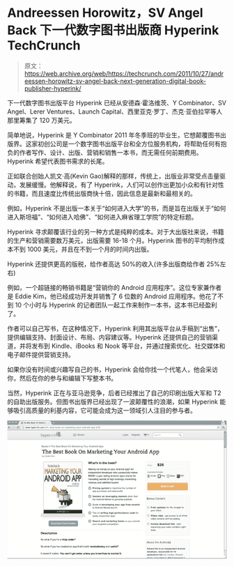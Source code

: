 # Andreessen Horowitz，SV Angel Back 下一代数字图书出版商 Hyperink TechCrunch

> 原文：<https://web.archive.org/web/https://techcrunch.com/2011/10/27/andreessen-horowitz-sv-angel-back-next-generation-digital-book-publisher-hyperink/>

下一代数字图书出版平台 Hyperink 已经从安德森·霍洛维茨、Y Combinator、SV Angel、Lerer Ventures、Launch Capital、西里亚克·罗丁、杰克·亚伯拉罕等人那里筹集了 120 万美元。

简单地说，Hyperink 是 Y Combinator 2011 年冬季班的毕业生，它想颠覆图书出版界。这家初创公司是一个数字图书出版平台和全方位服务机构，将帮助任何有抱负的作者写作、设计、出版、营销和销售一本书，而无需任何前期费用。Hyperink 希望代表图书需求的长尾。

正如联合创始人凯文·高(Kevin Gao)解释的那样，传统上，出版业非常受点击量驱动，发展缓慢。他解释说，有了 Hyperink，人们可以创作出更加小众和有针对性的书籍，而且速度比传统出版商快十倍，因此信息是最新和最相关的。

例如，Hyperink 不是出版一本关于“如何进入大学”的书，而是旨在出版关于“如何进入斯坦福”、“如何进入哈佛”、“如何进入麻省理工学院”的特定标题。

Hyperink 寻求颠覆该行业的另一种方式是纯粹的成本。对于大出版社来说，书籍的生产和营销需要数万美元，出版需要 16-18 个月。Hyperink 图书的平均制作成本不到 1000 美元，并且在不到一个月的时间内出版。

Hyperink 还提供更高的版税，给作者高达 50%的收入(许多出版商给作者 25%左右)

例如，一个超链接的畅销书籍是“营销你的 Android 应用程序”。这位专家兼作者是 Eddie Kim，他已经成功开发并销售了 6 位数的 Android 应用程序。他花了不到 10 个小时与 Hyperink 的记者团队一起工作来制作一本书，这本书已经盈利了。

作者可以自己写书，在这种情况下，Hyperink 利用其出版平台从手稿到“出售”，提供编辑支持、封面设计、布局、内容建议等。Hyperink 还提供自己的营销渠道，并将发布到 Kindle、iBooks 和 Nook 等平台，并通过搜索优化、社交媒体和电子邮件提供营销支持。

如果你没有时间或兴趣写自己的书，Hyperink 会给你找一个代笔人，他会采访你，然后在你的参与和编辑下写整本书。

当然，Hyperink 正在与亚马逊竞争，后者已经推出了自己的印刷出版大军和 T2 的自助出版服务。但图书出版界已经出现了一波颠覆性的浪潮，如果 Hyperink 能够吸引高质量的利基内容，它可能会成为这一领域引人注目的参与者。

![](img/d9f7a9b781b7785a3c85905b6ef7e696.png)